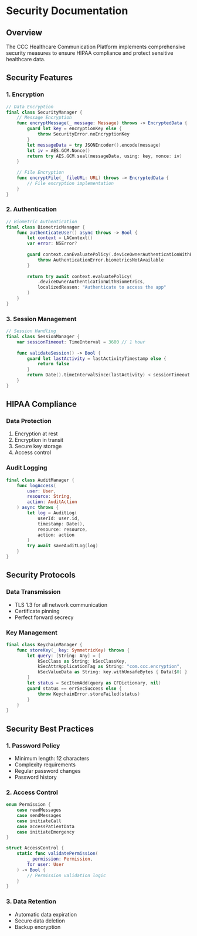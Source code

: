 # Security Documentation

## Overview
The CCC Healthcare Communication Platform implements comprehensive security measures to ensure HIPAA compliance and protect sensitive healthcare data.

## Security Features

### 1. Encryption
```swift
// Data Encryption
final class SecurityManager {
    // Message Encryption
    func encryptMessage(_ message: Message) throws -> EncryptedData {
        guard let key = encryptionKey else {
            throw SecurityError.noEncryptionKey
        }
        let messageData = try JSONEncoder().encode(message)
        let iv = AES.GCM.Nonce()
        return try AES.GCM.seal(messageData, using: key, nonce: iv)
    }
    
    // File Encryption
    func encryptFile(_ fileURL: URL) throws -> EncryptedData {
        // File encryption implementation
    }
}
```

### 2. Authentication
```swift
// Biometric Authentication
final class BiometricManager {
    func authenticateUser() async throws -> Bool {
        let context = LAContext()
        var error: NSError?
        
        guard context.canEvaluatePolicy(.deviceOwnerAuthenticationWithBiometrics, error: &error) else {
            throw AuthenticationError.biometricsNotAvailable
        }
        
        return try await context.evaluatePolicy(
            .deviceOwnerAuthenticationWithBiometrics,
            localizedReason: "Authenticate to access the app"
        )
    }
}
```

### 3. Session Management
```swift
// Session Handling
final class SessionManager {
    var sessionTimeout: TimeInterval = 3600 // 1 hour
    
    func validateSession() -> Bool {
        guard let lastActivity = lastActivityTimestamp else {
            return false
        }
        return Date().timeIntervalSince(lastActivity) < sessionTimeout
    }
}
```

## HIPAA Compliance

### Data Protection
1. Encryption at rest
2. Encryption in transit
3. Secure key storage
4. Access control

### Audit Logging
```swift
final class AuditManager {
    func logAccess(
        user: User,
        resource: String,
        action: AuditAction
    ) async throws {
        let log = AuditLog(
            userId: user.id,
            timestamp: Date(),
            resource: resource,
            action: action
        )
        try await saveAuditLog(log)
    }
}
```

## Security Protocols

### Data Transmission
- TLS 1.3 for all network communication
- Certificate pinning
- Perfect forward secrecy

### Key Management
```swift
final class KeychainManager {
    func storeKey(_ key: SymmetricKey) throws {
        let query: [String: Any] = [
            kSecClass as String: kSecClassKey,
            kSecAttrApplicationTag as String: "com.ccc.encryption",
            kSecValueData as String: key.withUnsafeBytes { Data($0) }
        ]
        let status = SecItemAdd(query as CFDictionary, nil)
        guard status == errSecSuccess else {
            throw KeychainError.storeFailed(status)
        }
    }
}
```

## Security Best Practices

### 1. Password Policy
- Minimum length: 12 characters
- Complexity requirements
- Regular password changes
- Password history

### 2. Access Control
```swift
enum Permission {
    case readMessages
    case sendMessages
    case initiateCall
    case accessPatientData
    case initiateEmergency
}

struct AccessControl {
    static func validatePermission(
        _ permission: Permission,
        for user: User
    ) -> Bool {
        // Permission validation logic
    }
}
```

### 3. Data Retention
- Automatic data expiration
- Secure data deletion
- Backup encryption 